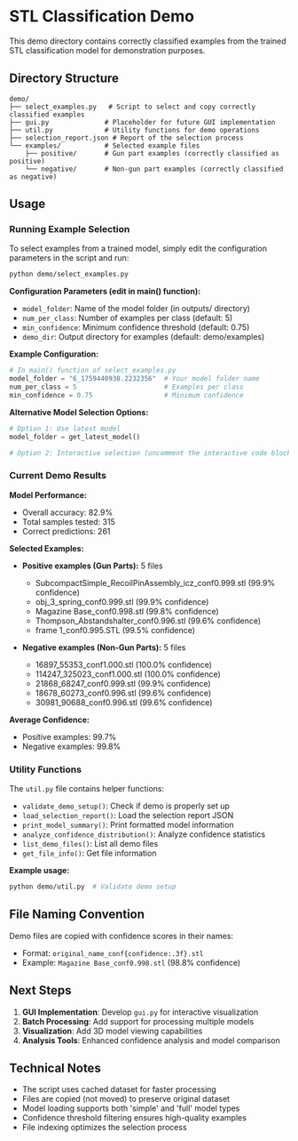# STL Classification Demo

This demo directory contains correctly classified examples from the trained STL classification model for demonstration purposes.

## Directory Structure

```
demo/
├── select_examples.py   # Script to select and copy correctly classified examples
├── gui.py              # Placeholder for future GUI implementation  
├── util.py             # Utility functions for demo operations
├── selection_report.json # Report of the selection process
└── examples/           # Selected example files
    ├── positive/       # Gun part examples (correctly classified as positive)
    └── negative/       # Non-gun part examples (correctly classified as negative)
```

## Usage

### Running Example Selection

To select examples from a trained model, simply edit the configuration parameters in the script and run:

```bash
python demo/select_examples.py
```

**Configuration Parameters (edit in main() function):**
- `model_folder`: Name of the model folder (in outputs/ directory)
- `num_per_class`: Number of examples per class (default: 5)
- `min_confidence`: Minimum confidence threshold (default: 0.75)
- `demo_dir`: Output directory for examples (default: demo/examples)

**Example Configuration:**
```python
# In main() function of select_examples.py
model_folder = "6_1759440938.2232356"  # Your model folder name
num_per_class = 5                      # Examples per class
min_confidence = 0.75                  # Minimum confidence
```

**Alternative Model Selection Options:**
```python
# Option 1: Use latest model
model_folder = get_latest_model()

# Option 2: Interactive selection (uncomment the interactive code block)
```

### Current Demo Results

**Model Performance:**
- Overall accuracy: 82.9%
- Total samples tested: 315
- Correct predictions: 261

**Selected Examples:**
- **Positive examples (Gun Parts):** 5 files
  - SubcompactSimple_RecoilPinAssembly_icz_conf0.999.stl (99.9% confidence)
  - obj_3_spring_conf0.999.stl (99.9% confidence)  
  - Magazine Base_conf0.998.stl (99.8% confidence)
  - Thompson_Abstandshalter_conf0.996.stl (99.6% confidence)
  - frame 1_conf0.995.STL (99.5% confidence)

- **Negative examples (Non-Gun Parts):** 5 files  
  - 16897_55353_conf1.000.stl (100.0% confidence)
  - 114247_325023_conf1.000.stl (100.0% confidence)
  - 21868_68247_conf0.999.stl (99.9% confidence)
  - 18678_60273_conf0.996.stl (99.6% confidence)
  - 30981_90688_conf0.996.stl (99.6% confidence)

**Average Confidence:**
- Positive examples: 99.7%
- Negative examples: 99.8%

### Utility Functions

The `util.py` file contains helper functions:

- `validate_demo_setup()`: Check if demo is properly set up
- `load_selection_report()`: Load the selection report JSON
- `print_model_summary()`: Print formatted model information
- `analyze_confidence_distribution()`: Analyze confidence statistics
- `list_demo_files()`: List all demo files
- `get_file_info()`: Get file information

**Example usage:**
```bash
python demo/util.py  # Validate demo setup
```

## File Naming Convention

Demo files are copied with confidence scores in their names:
- Format: `original_name_conf{confidence:.3f}.stl`
- Example: `Magazine Base_conf0.998.stl` (98.8% confidence)

## Next Steps

1. **GUI Implementation**: Develop `gui.py` for interactive visualization
2. **Batch Processing**: Add support for processing multiple models
3. **Visualization**: Add 3D model viewing capabilities
4. **Analysis Tools**: Enhanced confidence analysis and model comparison

## Technical Notes

- The script uses cached dataset for faster processing
- Files are copied (not moved) to preserve original dataset
- Model loading supports both 'simple' and 'full' model types
- Confidence threshold filtering ensures high-quality examples
- File indexing optimizes the selection process